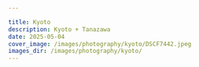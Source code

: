 ```yaml
---

title: Kyoto
description: Kyoto + Tanazawa
date: 2025-05-04
cover_image: /images/photography/kyoto/DSCF7442.jpeg
images_dir: /images/photography/kyoto/
---
```

